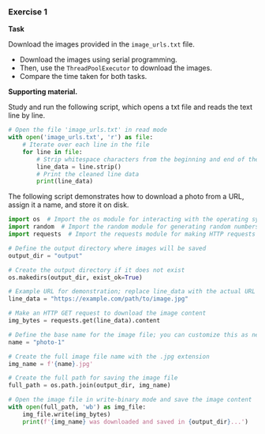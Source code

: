### Exercise 1

**Task**

Download the images provided in the `image_urls.txt` file.

* Download the images using serial programming.
* Then, use the `ThreadPoolExecutor`  to download the images.
* Compare the time taken for both tasks.

**Supporting material.**

Study and run the following script, which opens a txt file and reads the text line by line.

```python
# Open the file 'image_urls.txt' in read mode
with open('image_urls.txt', 'r') as file:
    # Iterate over each line in the file
    for line in file:
        # Strip whitespace characters from the beginning and end of the line
        line_data = line.strip()
        # Print the cleaned line data
        print(line_data)

```

The following script demonstrates how to download a photo from a URL, assign it a name, and store it on disk.

```python
import os  # Import the os module for interacting with the operating system
import random  # Import the random module for generating random numbers (if needed)
import requests  # Import the requests module for making HTTP requests

# Define the output directory where images will be saved
output_dir = "output"

# Create the output directory if it does not exist
os.makedirs(output_dir, exist_ok=True)

# Example URL for demonstration; replace line_data with the actual URL in your code
line_data = "https://example.com/path/to/image.jpg"

# Make an HTTP GET request to download the image content
img_bytes = requests.get(line_data).content

# Define the base name for the image file; you can customize this as needed
name = "photo-1"

# Create the full image file name with the .jpg extension
img_name = f'{name}.jpg'

# Create the full path for saving the image file
full_path = os.path.join(output_dir, img_name)

# Open the image file in write-binary mode and save the image content
with open(full_path, 'wb') as img_file:
    img_file.write(img_bytes)
    print(f'{img_name} was downloaded and saved in {output_dir}...')
```


